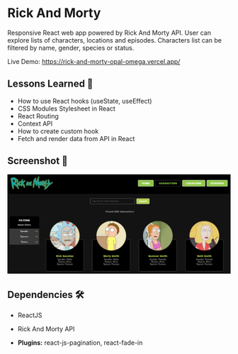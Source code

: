 
# Rick And Morty

Responsive React web app powered by Rick And Morty API. User can explore lists of characters, locations and episodes. Characters list can be filtered by name, gender, species or status.


Live Demo: https://rick-and-morty-opal-omega.vercel.app/


## Lessons Learned 🧠

- How to use React hooks (useState, useEffect)
- CSS Modules Stylesheet in React
- React Routing
- Context API
- How to create custom hook
- Fetch and render data from API in React


## Screenshot 📸

![App Screenshot](https://raw.githubusercontent.com/juliabgkv/rick-and-morty/main/src/assets/Screenshot_RaM.png)


## Dependencies 🛠

- ReactJS

- Rick And Morty API

- **Plugins:** react-js-pagination, react-fade-in


